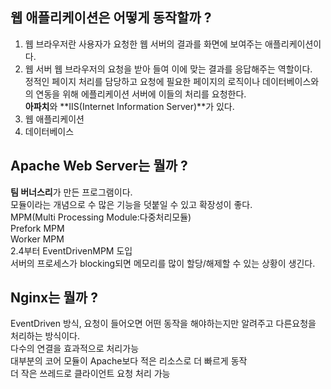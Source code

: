 
## 웹 애플리케이션은 어떻게 동작할까 ?
1. 웹 브라우저란 사용자가 요청한 웹 서버의 결과를 화면에 보여주는 애플리케이션이다.
2. 웹 서버 웹 브라우저의 요청을 받아 들여 이에 맞는 결과를 응답해주는 역할이다.<br/>
    정적인 페이지 처리를 담당하고 요청에 필요한 페이지의 로직이나 데이터베이스와의 연동을 위해 에플리케이션 서버에 이들의 처리를 요청한다.<br/>
    **아파치**와 **IIS(Internet Information Server)**가 있다.
3. 웹 애플리케이션
4. 데이터베이스

## Apache Web Server는 뭘까 ?
**팀 버너스리**가 만든 프로그램이다.<br/>
모듈이라는 개념으로 수 많은 기능을 덧붙일 수 있고 확장성이 좋다.<br/>
MPM(Multi Processing Module:다중처리모듈)<br/>
Prefork MPM<br/>
Worker MPM<br/>
2.4부터 EventDrivenMPM 도입<br/>
서버의 프로세스가 blocking되면 메모리를 많이 할당/해제할 수 있는 상황이 생긴다.<br/>

## Nginx는 뭘까 ?
EventDriven 방식, 요청이 들어오면 어떤 동작을 해야하는지만 알려주고 다른요청을 처리하는 방식이다.<br/>
다수의 연결을 효과적으로 처리가능<br/>
대부분의 코어 모듈이 Apache보다 적은 리소스로 더 빠르게 동작<br/>
더 작은 쓰레드로 클라이언트 요청 처리 가능<br/>

